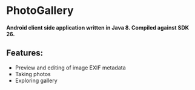 # PhotoGallery
<h4>Android client side application written in Java 8. Compiled against SDK 26.</h4>

<h2>Features:</h2>

 <ul type="square">
  <li>Preview and editing of image EXIF metadata</li>
  <li>Taking photos</li>
  <li>Exploring gallery</li>
</ul> 


